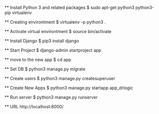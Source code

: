 ** Install Python 3 and related packages
$ sudo apt-get python3 python3-pip virtualenv

** Creating environtment
$ virtualenv -p python3 .

** Activate virtual environtment
$ source bin/activate

** Install Django
$ pip3 install django

** Start Project
$ django-admin startproject app

** move to the new app
$ cd app

** Set DB
$ python3 manage.py migrate

** Create users
$ python3 manage.py createsuperuser

** Create New Apps
$ python3 manage.py startapp app_drlogic

** Run server
$ python3 manage.py runserver

** URL
http://localhost:8000/